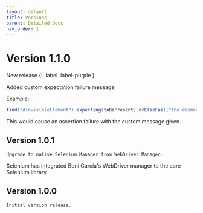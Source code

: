 ```yaml
---
layout: default
title: Versions
parent: Detailed Docs
nav_order: 1
---
```


# Version 1.1.0 

New release
{: .label .label-purple }

Added custom expectation failure message

Example:
```java
find("#invisibleElement").expecting(toBePresent).orElseFail("The element expected to be present, but failed to fulfill the condition");
```

This would cause an assertion failure with the custom message given.

## Version 1.0.1

```Upgrade to native Selenium Manager from WebDriver Manager.```

Selenium has integrated Boni García's WebDriver manager to the core Selenium library.

## Version 1.0.0

```Initial version release.```




